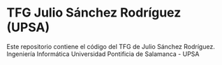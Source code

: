 # TFG Julio Sánchez Rodríguez (UPSA)
Este repositorio contiene el código del TFG de Julio Sánchez Rodríguez.
Ingeniería Informática
Universidad Pontificia de Salamanca - UPSA
